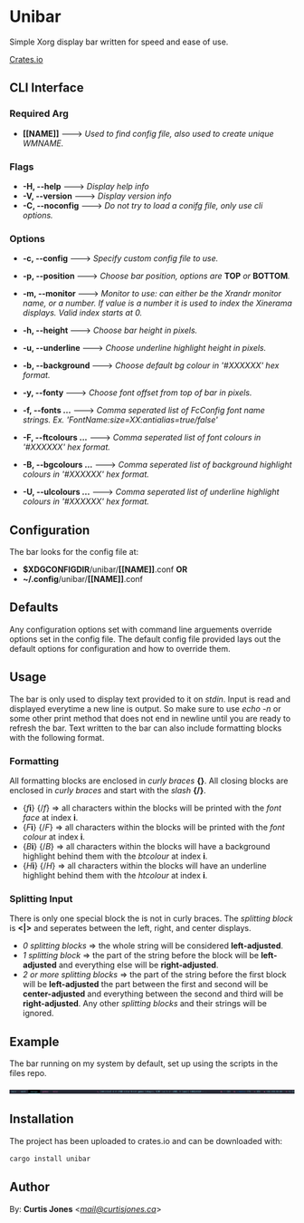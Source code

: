 # Unibar

Simple Xorg display bar written for speed and ease of use.

[Crates.io](https://crates.io/unibar)

## CLI Interface

### Required Arg
* **[[NAME]]** ---> *Used to find config file, also used to create unique WMNAME.*

### Flags
* **-H, --help** ---> *Display help info*
* **-V, --version** ---> *Display version info*
* **-C, --noconfig** ---> _Do not try to load a conifg file, only use cli options._

### Options
* **-c, --config <CONFIG>** ---> *Specify custom config file to use.*
 
* **-p, --position <POSITION>** ---> *Choose bar position, options are* __TOP__ *or* __BOTTOM__*.*
* **-m, --monitor <MONITOR>** ---> *Monitor to use: can either be the Xrandr monitor name, or a number. If value is a number it is used to index the Xinerama displays. Valid index starts at 0.*

* **-h, --height <HEIGHT>** ---> *Choose bar height in pixels.*
* **-u, --underline <UNDERLINE>** ---> *Choose underline highlight height in pixels.*

* **-b, --background <DEFBACKGROUND>** ---> *Choose default bg colour in '#XXXXXX' hex format.*
* **-y, --fonty <FONTY>** ---> *Choose font offset from top of bar in pixels.*
* **-f, --fonts <FONTS>...** ---> *Comma seperated list of FcConfig font name strings. Ex. 'FontName:size=XX:antialias=true/false'*
 
* **-F, --ftcolours <FTCOLOURS>...** ---> *Comma seperated list of font colours in '#XXXXXX' hex format.*
* **-B, --bgcolours <BGCOLOURS>...** ---> *Comma seperated list of background highlight colours in '#XXXXXX' hex format.*
* **-U, --ulcolours <ULCOLOURS>...** ---> *Comma seperated list of underline highlight colours in '#XXXXXX' hex format.*

## Configuration
The bar looks for the config file at:
  * **$XDGCONFIGDIR**/unibar/**[[NAME]]**.conf
**OR**
  * **~/.config**/unibar/**[[NAME]]**.conf

## Defaults
Any configuration options set with command line arguements override options set in the config file.
The default config file provided lays out the default options for configuration and how to override them.

## Usage
The bar is only used to display text provided to it on *stdin*. 
Input is read and displayed everytime a new line is output. 
So make sure to use *echo -n* or some other print method that does not end in newline until you are ready to refresh the bar.
Text written to the bar can also include formatting blocks with the following format.

### Formatting
All formatting blocks are enclosed in *curly braces* **{}**.
All closing blocks are enclosed in *curly braces* and start with the *slash* **{/}**.

* {*f*__i__} {/*f*} => all characters within the blocks will be printed with the *font face* at index **i**. 
* {*F*__i__} {/*F*} => all characters within the blocks will be printed with the *font colour* at index **i**. 
* {*B*__i__} {/*B*} => all characters within the blocks will have a background highlight behind them with the *btcolour* at index **i**. 
* {*H*__i__} {/*H*} => all characters within the blocks will have an underline highlight behind them with the *htcolour* at index **i**. 

### Splitting Input
There is only one special block the is not in curly braces.
The *splitting block* is **<|>** and seperates between the left, right, and center displays.

* *0 splitting blocks* => the whole string will be considered **left-adjusted**.
* *1 splitting block* => the part of the string before the block will be **left-adjusted** and everything else will be **right-adjusted**.
* *2 or more splitting blocks* => the part of the string before the first block will be **left-adjusted** the part between the first and second will be **center-adjusted** and everything between the second and third will be **right-adjusted**. Any other *splitting blocks* and their strings will be ignored.

## Example
The bar running on my system by default, set up using the scripts in the files repo.

![Screenshot](https://github.com/ikubetoomuzik/unibar/blob/master/files/images/screenshot01.png)

## Installation
The project has been uploaded to crates.io and can be downloaded with:
```sh
cargo install unibar
```








## Author

By: **Curtis Jones** <*mail@curtisjones.ca*>
